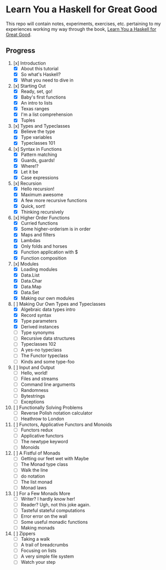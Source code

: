 # Learn You a Haskell for Great Good

This repo will contain notes, experiments, exercises, etc. pertaining to my experiences working my way through the book, [Learn You a Haskell for Great Good](http://learnyouahaskell.com).

## Progress

1.  [x] Introduction
    -   [x] About this tutorial
    -   [x] So what's Haskell?
    -   [x] What you need to dive in
2.  [x] Starting Out
    -   [x] Ready, set, go!
    -   [x] Baby's first functions
    -   [x] An intro to lists
    -   [x] Texas ranges
    -   [x] I'm a list comprehension
    -   [x] Tuples
3.  [x] Types and Typeclasses
    -   [x] Believe the type
    -   [x] Type variables
    -   [x] Typeclasses 101
4.  [x] Syntax in Functions
    -   [x] Pattern matching
    -   [x] Guards, guards!
    -   [x] Where!?
    -   [x] Let it be
    -   [x] Case expressions
5.  [x] Recursion
    -   [x] Hello recursion!
    -   [x] Maximum awesome
    -   [x] A few more recursive functions
    -   [x] Quick, sort!
    -   [x] Thinking recursively
6.  [x] Higher Order Functions
    -   [x] Curried functions
    -   [x] Some higher-orderism is in order
    -   [x] Maps and filters
    -   [x] Lambdas
    -   [x] Only folds and horses
    -   [x] Function application with $
    -   [x] Function composition
7.  [x] Modules
    -   [x] Loading modules
    -   [x] Data.List
    -   [x] Data.Char
    -   [x] Data.Map
    -   [x] Data.Set
    -   [x] Making our own modules
8.  [ ] Making Our Own Types and Typeclasses
    -   [x] Algebraic data types intro
    -   [x] Record syntax
    -   [x] Type parameters
    -   [x] Derived instances
    -   [ ] Type synonyms
    -   [ ] Recursive data structures
    -   [ ] Typeclasses 102
    -   [ ] A yes-no typeclass
    -   [ ] The Functor typeclass
    -   [ ] Kinds and some type-foo
9.  [ ] Input and Output
    -   [ ] Hello, world!
    -   [ ] Files and streams
    -   [ ] Command line arguments
    -   [ ] Randomness
    -   [ ] Bytestrings
    -   [ ] Exceptions
10. [ ] Functionally Solving Problems
    -   [ ] Reverse Polish notation calculator
    -   [ ] Heathrow to London
11. [ ] Functors, Applicative Functors and Monoids
    -   [ ] Functors redux
    -   [ ] Applicative functors
    -   [ ] The newtype keyword
    -   [ ] Monoids
12. [ ] A Fistful of Monads
    -   [ ] Getting our feet wet with Maybe
    -   [ ] The Monad type class
    -   [ ] Walk the line
    -   [ ] do notation
    -   [ ] The list monad
    -   [ ] Monad laws
13. [ ] For a Few Monads More
    -   [ ] Writer? I hardly know her!
    -   [ ] Reader? Ugh, not this joke again.
    -   [ ] Tasteful stateful computations
    -   [ ] Error error on the wall
    -   [ ] Some useful monadic functions
    -   [ ] Making monads
14. [ ] Zippers
    -   [ ] Taking a walk
    -   [ ] A trail of breadcrumbs
    -   [ ] Focusing on lists
    -   [ ] A very simple file system
    -   [ ] Watch your step
